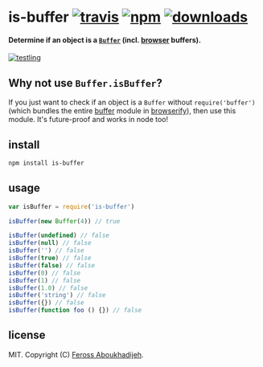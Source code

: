 # is-buffer [![travis][travis-image]][travis-url] [![npm][npm-image]][npm-url] [![downloads][downloads-image]][npm-url]

#### Determine if an object is a [`Buffer`](http://nodejs.org/api/buffer.html) (incl. [browser](https://github.com/feross/buffer) buffers).

[![testling][testling-image]][testling-url]

[travis-image]: https://img.shields.io/travis/feross/is-buffer.svg?style=flat
[travis-url]: https://travis-ci.org/feross/is-buffer
[npm-image]: https://img.shields.io/npm/v/is-buffer.svg?style=flat
[npm-url]: https://npmjs.org/package/is-buffer
[downloads-image]: https://img.shields.io/npm/dm/is-buffer.svg?style=flat
[testling-image]: https://ci.testling.com/feross/is-buffer.png
[testling-url]: https://ci.testling.com/feross/is-buffer

## Why not use `Buffer.isBuffer`?

If you just want to check if an object is a `Buffer` without `require('buffer')` (which bundles the entire [buffer](https://github.com/feross/buffer) module in [browserify](http://browserify.org/)), then use this module. It's future-proof and works in node too!

## install

```bash
npm install is-buffer
```

## usage

```js
var isBuffer = require('is-buffer')

isBuffer(new Buffer(4)) // true

isBuffer(undefined) // false
isBuffer(null) // false
isBuffer('') // false
isBuffer(true) // false
isBuffer(false) // false
isBuffer(0) // false
isBuffer(1) // false
isBuffer(1.0) // false
isBuffer('string') // false
isBuffer({}) // false
isBuffer(function foo () {}) // false
```

## license

MIT. Copyright (C) [Feross Aboukhadijeh](http://feross.org).
